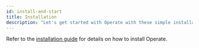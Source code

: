 ```yaml
---
id: install-and-start
title: Installation
description: "Let's get started with Operate with these simple installation steps."
---
```


Refer to the [installation guide](/self-managed/installation/overview.md) for details on how to install Operate.
